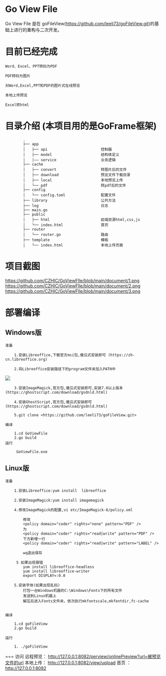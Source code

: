 Go  View File
============

Go View File 是在 goFileView(https://github.com/leeli73/goFileView.git)的基础上进行的重构与二次开发。


目前已经完成
============

    Word、Excel、PPT转码为PDF

    PDF转码为图片

    对Word,Excel,PPT和PDF的图片式在线预览

    本地上传预览

    Excel转html


# 目录介绍 (本项目用的是GoFrame框架)
```
        .
        ├── app
        │   ├── api                        控制器
        │   ├── model                      结构体定义
        |   |—— service                    业务逻辑
        ├── cache
        │   ├── convert                    转图片后的文件 
        │   ├── download                   预览文件下载目录
        │   ├── local                      本地预览上传
        │   └── pdf                        转pdf后的文件
        ├── config
        │   └── config.toml                配置文件
        ├── library                        公共方法
        ├── log                            日志
        ├── main.go
        ├── public                         
        │   ├── html                       前端资源html,css,js
        │   └── index.html                 首页
        ├── router
        │   └── router.go                  路由
        ├── template                       模板
        │   └── index.html                 本地上传页面   
```

# 项目截图
https://github.com/CZHIC/GoViewFIle/blob/main/document/1.png
https://github.com/CZHIC/GoViewFIle/blob/main/document/2.png
https://github.com/CZHIC/GoViewFIle/blob/main/document/3.png


部署编译
========

Windows版
----

    准备

        1.安装Libreoffice,下载官方msi包,傻瓜式安装即可 (https://zh-cn.libreoffice.org)

        2.将Libreoffice安装路径下的program文件夹加入PATH中
![](https://github.com/leeli73/goFileView/blob/master/media/win_path.png?raw=true)

        3.安装ImageMagick,官方包,傻瓜式安装即可,安装7.0以上版本 (https://ghostscript.com/download/gsdnld.html)

        4.安装GhostScript,官方包,傻瓜式安装即可 (https://ghostscript.com/download/gsdnld.html)

        5.git clone <https://github.com/leeli73/goFileView.git>
    
    编译

        1.cd GoViewFile
        2.go build
    运行

         GoViewFile.exe
       
  

Linux版
----

    准备

        1.安装Libreoffice:yum install  libreoffice

        2.安装ImageMagick:yum install imagemagick

        4.修改ImageMagick的配置,vi etc/ImageMagick-6/policy.xml

            修改
            <policy domain="coder" rights="none" pattern="PDF" />
            为
            <policy domain="coder" rights="read|write" pattern="PDF" />
            下方新增一行
            <policy domain="coder" rights="read|write" pattern="LABEL" />

            wq退出保存

         5 如果出现报错
            yum install libreoffice-headless
            yum install libreoffice-writer
            export DISPLAY=:0.0

        5.安装字体(如果出现乱码)
            打包一台Windows机器的C:\Windows\Fonts下的所有文件
            发送到Linux机器上
            解压后进入Fonts文件夹，依次执行mkfontscale,mkfontdir,fc-cache

    
    编译

        1.cd goFileView
        2.go build

    运行

        1. ./goFileView
       
===
  访问
    远程预览： http://127.0.0.1:8082/perview/onlinePreview?url=被预览文件的url
    本地上传： http://127.0.0.1:8082/view/upload
    首页 ：    http://127.0.0.1:8082

